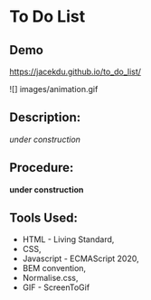 # To Do List
## Demo
https://jacekdu.github.io/to_do_list/

![] images/animation.gif

## Description:
*under construction*

## Procedure:
**under construction**

## Tools Used:
- HTML - Living Standard,
- CSS,
- Javascript - ECMAScript 2020,
- BEM convention,
- Normalise.css,
- GIF - ScreenToGif
